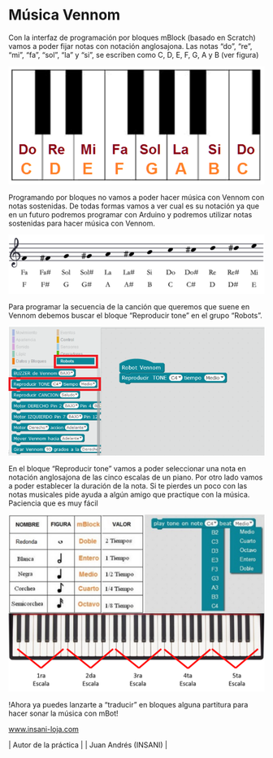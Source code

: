 # Música  Vennom

Con la interfaz de programación por bloques mBlock (basado en Scratch) vamos a poder fijar notas con notación anglosajona. Las notas “do”, “re”, “mi”, “fa”, “sol”, “la” y “si”, se escriben como C, D, E, F, G, A y B (ver figura)


![notación anglosajona Buzzer](https://github.com/jandrs300/Bloques_M/blob/master/ejemplos_vennom/Version_2/musica_con_Vennom/Notacion_anglosajona.PNG)


Programando por bloques no vamos a poder hacer música con Vennom con notas sostenidas. De todas formas vamos a ver cual es su notación ya que en un futuro podremos programar con Arduino y podremos utilizar notas sostenidas para hacer música con Vennom.


![notas Buzzer](https://github.com/jandrs300/Bloques_M/blob/master/ejemplos_vennom/Version_2/musica_con_Vennom/notas.PNG)


Para programar la secuencia de la canción que queremos que suene en Vennom debemos buscar el bloque “Reproducir tone” en el grupo “Robots”. 


![notas Buzzer](https://github.com/jandrs300/Bloques_M/blob/master/ejemplos_vennom/Version_2/musica_con_Vennom/bloque_tonos.png)


En el bloque “Reproducir tone” vamos a poder seleccionar una nota en notación anglosajona de las cinco escalas de un piano. Por otro lado vamos a poder establecer la duración de la nota. Si te pierdes un poco con las notas musicales pide ayuda a algún amigo que practique con la música. Paciencia que es muy fácil


![escalas Buzzer](https://github.com/jandrs300/Bloques_M/blob/master/ejemplos_vennom/Version_2/musica_con_Vennom/escalas.png)

!Ahora ya puedes lanzarte a “traducir” en bloques alguna partitura para hacer sonar la música con mBot!


www.insani-loja.com

| Autor de la práctica |
| Juan Andrés (INSANI) |



